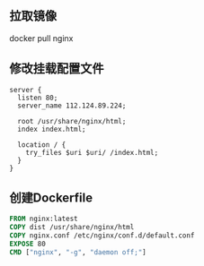 ## 拉取镜像
docker pull nginx

## 修改挂载配置文件
```
server {
  listen 80;
  server_name 112.124.89.224;

  root /usr/share/nginx/html;
  index index.html;

  location / {
    try_files $uri $uri/ /index.html;
  }
}
```

## 创建Dockerfile

```dockerfile
FROM nginx:latest
COPY dist /usr/share/nginx/html
COPY nginx.conf /etc/nginx/conf.d/default.conf
EXPOSE 80
CMD ["nginx", "-g", "daemon off;"]
```

